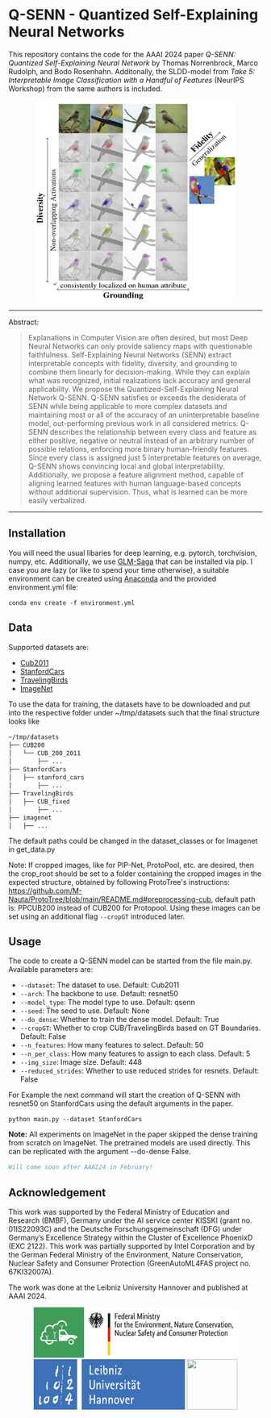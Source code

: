 # Q-SENN - Quantized Self-Explaining Neural Networks

This repository contains the code for the AAAI 2024 paper 
*Q-SENN: Quantized Self-Explaining Neural Network* by Thomas
Norrenbrock, 
Marco Rudolph,
and Bodo Rosenhahn.
Additonally, the SLDD-model from *Take 5: 
Interpretable Image Classification with a Handful of Features* (NeurIPS 
Workshop) from the same authors is included.


<p align="center">
    <img width="400" height="400" src="fig/birds.png"> 
</p>

---
Abstract:
>Explanations in Computer Vision are often desired, but most Deep Neural Networks can only provide saliency maps with questionable faithfulness. Self-Explaining Neural Networks (SENN) extract interpretable concepts with fidelity, diversity, and grounding to combine them linearly for decision-making. While they can explain what was recognized, initial realizations lack accuracy and general applicability. We propose the Quantized-Self-Explaining Neural Network Q-SENN. Q-SENN satisfies or exceeds the desiderata of SENN while being applicable to more complex datasets and maintaining most or all of the accuracy of an uninterpretable baseline model, out-performing previous work in all considered metrics. Q-SENN describes the relationship between every class and feature as either positive, negative or neutral instead of an arbitrary number of possible relations, enforcing more binary human-friendly features. Since every class is assigned just 5 interpretable features on average, Q-SENN shows convincing local and global interpretability. Additionally, we propose a feature alignment method, capable of aligning learned features with human language-based concepts without additional supervision. Thus, what is learned can be more easily verbalized.




---

## Installation
You will need the usual libaries for deep learning, e.g. pytorch, 
torchvision, numpy, etc. Additionally, we use 
[GLM-Saga](https://github.com/MadryLab/glm_saga) that can be installed via pip.
I case you are lazy (or like to spend your time otherwise), a suitable 
environment can be created using [Anaconda](https://www.anaconda.com/) and the 
provided environment.yml file:
```shell
conda env create -f environment.yml 
```

## Data
Supported datasets are:
- [Cub2011](https://www.vision.caltech.edu/datasets/cub_200_2011/)
- [StanfordCars](https://ai.stanford.edu/~jkrause/cars/car_dataset.html)
- [TravelingBirds](https://worksheets.codalab.org/bundles/0x518829de2aa440c79cd9d75ef6669f27)
- [ImageNet](https://www.image-net.org/)

To use the data for training, the datasets have to be downloaded and put into the 
respective folder under ~/tmp/datasets such that the final structure looks like

```shell
~/tmp/datasets
├── CUB200
│   └── CUB_200_2011
│       ├── ...
├── StanfordCars
│   ├── stanford_cars
│       ├── ...
├── TravelingBirds
│   ├── CUB_fixed
│       ├── ...
├── imagenet
│   ├── ...
```

The default paths could be changed in the dataset_classes or for Imagenet in 
get_data.py

Note: 
If cropped images, like for PIP-Net, ProtoPool, etc. are desired, then the 
crop_root should be set to a folder containing the cropped images in the 
expected structure, obtained by following ProtoTree's instructions: 
https://github.com/M-Nauta/ProtoTree/blob/main/README.md#preprocessing-cub, 
default path is: PPCUB200  instead of CUB200 for Protopool. Using these images 
can be set using an additional flag `--cropGT` introduced later.



## Usage
The code to create a Q-SENN model can be started from the file main.py.
Available parameters are:
- `--dataset`: The dataset to use. Default: Cub2011
- `--arch`: The backbone to use. Default: resnet50
- `--model_type`: The model type to use. Default: qsenn
- `--seed`: The seed to use. Default: None
- `--do_dense`: Whether to train the dense model. Default: True
- `--cropGT`: Whether to crop CUB/TravelingBirds based on GT Boundaries. Default: False
- `--n_features`: How many features to select. Default: 50
- `--n_per_class`: How many features to assign to each class. Default: 5
- `--img_size`: Image size. Default: 448
- `--reduced_strides`: Whether to use reduced strides for resnets. Default: False


For Example the next command will start the creation of Q-SENN with resnet50 on 
StanfordCars using the default arguments in the paper.
```shell
python main.py --dataset StanfordCars
```

**Note:**
All experiments on ImageNet in the paper skipped the dense training from 
scratch on ImageNet. The pretrained models are used directly.
This can be replicated with the argument --do-dense False.

```bibtex
Will come soon after AAAI24 in February!
```

## Acknowledgement
This work was supported by the Federal Ministry of Education and Research (BMBF), Germany under the AI service center KISSKI (grant no. 01IS22093C) and the Deutsche Forschungsgemeinschaft (DFG) under Germany’s Excellence Strategy within the Cluster of Excellence PhoenixD (EXC 2122).
This work was partially supported by Intel Corporation and by the German Federal Ministry
of the Environment, Nature Conservation, Nuclear Safety
and Consumer Protection (GreenAutoML4FAS project no.
67KI32007A). 

The work was done at the Leibniz University Hannover and published at AAAI 2024.

<p align="center">
    <img width="100" height="100" src="fig/AutoML4FAS_Logo.jpeg"> 
    <img width="300" height="100" src="fig/Bund.png">
    <img width="300" height="100" src="fig/LUH.png"> 
 <img width="100" height="100" src="fig/intel.jpeg"> 
</p>